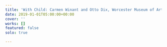 ```yaml
---
title: 'With Child: Carmen Winant and Otto Dix, Worcester Museum of Art'
date: 2019-01-01T05:00:00+00:00
cover: ''
works: []
featured: false
solo: true

---
```

